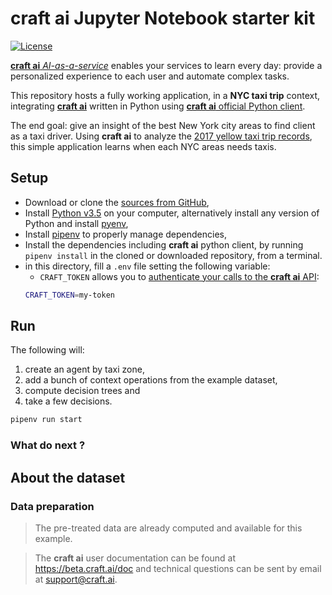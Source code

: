 # **craft ai** Jupyter Notebook starter kit #

[![License](https://img.shields.io/badge/license-BSD--3--Clause-42358A.svg?style=flat-square)](LICENSE)

[**craft ai** _AI-as-a-service_](http://craft.ai) enables your services to learn every day: provide a personalized experience to each user and automate complex tasks.

This repository hosts a fully working application, in a **NYC taxi trip** context, integrating [**craft ai**](http://craft.ai) written in Python using [**craft ai** official Python client](https://pypi.python.org/pypi?:action=display&name=craft-ai).

The end goal: give an insight of the best New York city areas to find client as a taxi driver. Using **craft ai** to analyze the [2017 yellow taxi trip records](http://www.nyc.gov/html/tlc/html/about/trip_record_data.shtml), this simple application learns when each NYC areas needs taxis.

## Setup ##

- Download or clone the [sources from GitHub](https://github.com/craft-ai/craft-ai-starterkit-notebook),
- Install [Python v3.5](https://www.python.org/downloads/) on your computer, alternatively install any version of Python and install [pyenv](https://github.com/pyenv/pyenv#installation),
- Install [pipenv](https://docs.pipenv.org/#install-pipenv-today) to properly manage dependencies,
- Install the dependencies including **craft ai** python client, by running `pipenv install` in the cloned or downloaded repository, from a terminal.
- in this directory, fill a `.env` file setting the following variable:
    - `CRAFT_TOKEN` allows you to [authenticate your calls to the **craft ai** API](https://beta.craft.ai/doc/python#1---retrieve-your-credentials):
    ```sh
    CRAFT_TOKEN=my-token
    ```

## Run ##

The following will:

1. create an agent by taxi zone,
2. add a bunch of context operations from the example dataset,
3. compute decision trees and
4. take a few decisions.

```sh
pipenv run start
```

### What do next ? ###


## About the dataset ##


### Data preparation ###

> The pre-treated data are already computed and available for this example.




> The **craft ai** user documentation can be found at <https://beta.craft.ai/doc> and technical questions can be sent by email at [support@craft.ai]('mailto:support@craft.ai').
